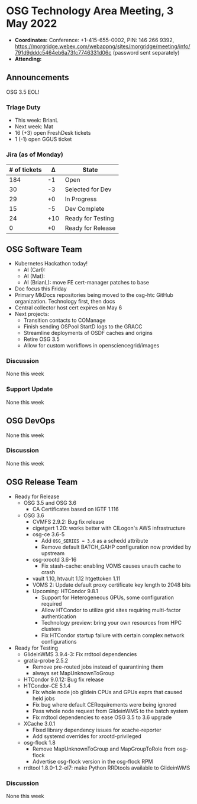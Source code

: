 # OSG Technology Area Meeting, 3 May 2022

-   **Coordinates:** Conference: +1-415-655-0002, PIN: 146 266 9392,
    <https://morgridge.webex.com/webappng/sites/morgridge/meeting/info/791d9dddc5464eb6a73fc7746331d06c> (password sent separately)
-   **Attending:**

## Announcements

OSG 3.5 EOL!

### Triage Duty

-   This week: BrianL
-   Next week: Mat
-   16 (+3) open FreshDesk tickets
-   1 (-1) open GGUS ticket

### Jira (as of Monday)

| # of tickets | &Delta; | State             |
|--------------|---------|-------------------|
| 184          | -1      | Open              |
| 30           | -3      | Selected for Dev  |
| 29           | +0      | In Progress       |
| 15           | -5      | Dev Complete      |
| 24           | +10     | Ready for Testing |
| 0            | +0      | Ready for Release |

## OSG Software Team

-   Kubernetes Hackathon today!
    -   AI (Carl):
    -   AI (Mat):
    -   AI (BrianL): move FE cert-manager patches to base
-   Doc focus this Friday
-   Primary MkDocs repositories being moved to the osg-htc GitHub organization.
    Technology first, then docs
-   Central collector host cert expires on May 6
-   Next projects:
    -   Transition contacts to COManage
    -   Finish sending OSPool StartD logs to the GRACC
    -   Streamline deployments of OSDF caches and origins
    -   Retire OSG 3.5
    -   Allow for custom workflows in opensciencegrid/images

### Discussion

None this week

### Support Update

None this week

## OSG DevOps

None this week

### Discussion

None this week

## OSG Release Team

-   Ready for Release
    -   OSG 3.5 and OSG 3.6
        -   CA Certificates based on IGTF 1.116
    -   OSG 3.6
        -   CVMFS 2.9.2: Bug fix release
        -   cigetgert 1.20: works better with CILogon's AWS infrastructure
        -   osg-ce 3.6-5
            -   Add `OSG_SERIES = 3.6` as a schedd attribute
            -   Remove default BATCH_GAHP configuration now provided by upstream
        -   osg-xrootd 3.6-16
            -   Fix stash-cache: enabling VOMS causes unauth cache to crash
        -   vault 1.10, htvault 1.12 htgettoken 1.11
        -   VOMS 2: Update default proxy certificate key length to 2048 bits
        -   Upcoming: HTCondor 9.8.1
            -   Support for Heterogeneous GPUs, some configuration required
            -   Allow HTCondor to utilize grid sites requiring multi-factor authentication
            -   Technology preview: bring your own resources from HPC clusters
            -   Fix HTCondor startup failure with certain complex network configurations
-   Ready for Testing
    -   GlideinWMS 3.9.4-3: Fix rrdtool dependencies
    -   gratia-probe 2.5.2
        -  Remove pre-routed jobs instead of quarantining them
        -   always set MapUnknownToGroup
    -   HTCondor 9.0.12: Bug fix release
    -   HTCondor-CE 5.1.4
        -   Fix whole node job glidein CPUs and GPUs exprs that caused held jobs
        -   Fix bug where default CERequirements were being ignored
        -   Pass whole node request from GlideinWMS to the batch system
        -   Fix rrdtool dependencies to ease OSG 3.5 to 3.6 upgrade
    -   XCache 3.0.1
        -   Fixed library dependency issues for xcache-reporter
        -   Add systemd overrides for xrootd-privileged
    -   osg-flock 1.8
        -   Remove MapUnknownToGroup and MapGroupToRole from osg-flock
        -   Advertise osg-flock version in the osg-flock RPM
    -   rrdtool 1.8.0-1.2-el7: make Python RRDtools available to GlideinWMS

### Discussion

None this week
